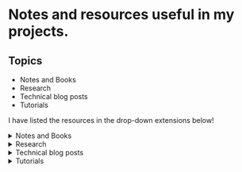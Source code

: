 # Notes and resources useful in my projects.

## Topics
* Notes and Books
* Research
* Technical blog posts
* Tutorials

I have listed the resources in the drop-down extensions below!

<details><summary>Notes and Books</summary>

* [Deep Learning Study Notes by Albert Pumarola](https://github.com/albertpumarola/deep-learning-notes)
* [From Python to Numpy](https://www.labri.fr/perso/nrougier/from-python-to-numpy/)
* [Learn X in Y: Python](https://learnxinyminutes.com/docs/python/)
* [Scientific Computing in Python: Introduction to NumPy and Matplotlib](https://sebastianraschka.com/blog/2020/numpy-intro.html)
* [Rules of Machine Learning: Best Practices for ML Engineering](http://martin.zinkevich.org/rules_of_ml/rules_of_ml.pdf)
* [Graph Representation Learning, William L. Hamilton](https://www.cs.mcgill.ca/~wlh/grl_book/files/GRL_Book.pdf)
* [The Good Research Code Handbook, Patrick Mineault](https://goodresearch.dev/)

</details>

<details><summary>Research</summary>

* [How to do Research At the MIT AI Lab](https://dspace.mit.edu/bitstream/handle/1721.1/41487/AI_WP_316.pdf?sequence=4&isAllowed=y)
* [A Survival Guide to a PhD](http://karpathy.github.io/2016/09/07/phd/)
* [How to write the introduction, Kate Saenko](https://docs.google.com/presentation/d/1PZj0Sev2yjDu9NNr96S_wwjKCgIDhGmLjW1vtQpDhlk/edit#slide=id.p)
* [Writing a Research Statement for Graduate School and Fellowships](https://h2r.cs.brown.edu/writing-a-research-statement-for-graduate-school-and-fellowships/)
* [How to Read a CS Research Paper?](http://www2.cs.uregina.ca/~pwlfong/CS499/reading-paper.pdf)
* [Reproducible Research Checklist](https://github.com/rdpeng/courses/blob/master/05_ReproducibleResearch/Checklist/Reproducible%20Research%20Checklist.pdf)
* [How to Be a Successful PhD Student](https://people.cs.umass.edu/~wallach/how_to_be_a_successful_phd_student.pdf)
* [How to be organized & productive during your PhD](https://github.com/wuningxi/Talks/blob/main/2020_How_to_be_organised_and_productive_during_your_PhD.pdf)
* [How to Read Research Papers (Andrew Ng)](https://forums.fast.ai/t/how-to-read-research-papers-andrew-ng/66892)
* [Career Advice / Reading Research Papers, Andrew Ng](https://youtu.be/733m6qBH-jI)
* [How You Should Read Research Papers According To Andrew Ng (Stanford Deep Learning Lectures), Medium](https://towardsdatascience.com/how-you-should-read-research-papers-according-to-andrew-ng-stanford-deep-learning-lectures-98ecbd3ccfb3)
* [How to Get Your CVPR Paper Rejected?](https://personalinterests.lipingyang.org/wp-content/uploads/2019/03/How-to-get-your-CVPR-paper-rejected.pptx.pdf)
* [Awesome Tips on various research topics by Jia-Bin Huang](https://github.com/jbhuang0604/awesome-tips)
* [How to do research, Bill Freeman, CSAIL, MIT](http://people.csail.mit.edu/billf/publications/How_To_Do_Research.pdf)
* [Research Advice, Joseph Paul Cohen, Mila](https://josephpcohen.com/w/research-advice/)
* [Lessons from my PhD, Austin Z. Henley](https://web.eecs.utk.edu/~azh/blog/lessonsfrommyphd.html)
* [How to navigate through the ML research information flood, Dmytro Mishkin](http://cmp.felk.cvut.cz/~mishkdmy/slides/How_to_navigate_no_animation.pdf)
* [An Opinionated Guide to ML Research, John Schulman](http://joschu.net/blog/opinionated-guide-ml-research.html)


### Useful tools for research
* [Detexify LaTeX](http://detexify.kirelabs.org/classify.html)
* [EqnEditor](https://editor.codecogs.com/)


</details>

<details><summary>Technical blog posts</summary>

### Computer vision and deep learning

* [How to start a deep learning project?](https://threadreaderapp.com/thread/1441027241870118913.html)
* [EfficientNet: Rethinking Model Scaling for Convolutional Neural Networks](https://amaarora.github.io/2020/08/13/efficientnet.html?fbclid=IwAR0vxBFGVrznJ-5YXJxfjfaAuXbaHlyf61sxTpHDbllXuEvp2Tf-0x_-aO8)
* [How to Do Data Exploration for Image Segmentation and Object Detection](https://neptune.ai/blog/data-exploration-for-image-segmentation-and-object-detection)
* [Tutorial-about-3D-convolutional-network ](https://github.com/OValery16/Tutorial-about-3D-convolutional-network)
* [A Review of Different Interpretation Methods in Deep Learning](https://medium.com/@mrsalehi/a-review-of-different-interpretation-methods-in-deep-learning-part-1-saliency-map-cam-grad-cam-3a34476bc24d)
* [A Comprehensive Introduction to Different Types of Convolutions in Deep Learning](https://towardsdatascience.com/a-comprehensive-introduction-to-different-types-of-convolutions-in-deep-learning-669281e58215)
* [Deep Semi-Supervised Learning](https://yassouali.github.io/ml-blog/deep-semi-supervised/)
* [Facebook & NYU reduce Covid hospital strain — Covid Prognosis Via Self-Supervised Learning](https://towardsdatascience.com/facebook-nyu-reduce-covid-hospital-strain-covid-prognosis-via-self-supervised-learning-a30581b5e235)
* [Zero-Shot Learning](https://cetinsamet.medium.com/zero-shot-learning-53080995d45f)
* [List of sites/programs/projects that use OpenAI's CLIP neural network for steering image/video creation to match a text description](https://www.reddit.com/r/MachineLearning/comments/ldc6oc/p_list_of_sitesprogramsprojects_that_use_openais/)

### Software
* [Python Debugger (My Gist)](https://gist.github.com/hasibzunair/b0d7509342e5ffe4f27d1fa242613334)
* [Using Google Colab with GitHub](https://colab.research.google.com/github/googlecolab/colabtools/blob/master/notebooks/colab-github-demo.ipynb)
* [Open a GitHub notebook in Colab](https://colab.research.google.com/github/)
* [NeurIPS 2020 ML Code Completeness Checklist](https://medium.com/paperswithcode/ml-code-completeness-checklist-e9127b168501)
* [How Docker Can Help You Become A More Effective Data Scientist](https://towardsdatascience.com/how-docker-can-help-you-become-a-more-effective-data-scientist-7fc048ef91d5)
* [Getting started open source](https://github.com/gabrieldemarmiesse/getting_started_open_source)
* [Running a Jupyter notebook from a remote server](https://ljvmiranda921.github.io/notebook/2018/01/31/running-a-jupyter-notebook/)
* [Accessing external data from Google Colab notebooks](https://ostrokach.gitlab.io/post/google-colab-storage/)
* [How to prevent Google Colab from disconnecting?](https://medium.com/@shivamrawat_756/how-to-prevent-google-colab-from-disconnecting-717b88a128c0)
* [Documenting Python Code and Projects](https://testdriven.io/blog/documenting-python/)
* [10 Useful Jupyter Notebook Extensions for a Data Scientist](https://towardsdatascience.com/10-useful-jupyter-notebook-extensions-for-a-data-scientist-bd4cb472c25e)
* [How to improve software engineering skills as a researcher](https://ljvmiranda921.github.io/notebook/2020/11/15/data-science-swe/)
* [Bash Scripting Tutorial for Beginners](https://linuxconfig.org/bash-scripting-tutorial-for-beginners)
* [Everything gets a package? Yes, everything gets a package.](https://ericmjl.github.io/blog/2022/3/31/everything-gets-a-package-yes-everything-gets-a-package/)

### AI in Industry

* [What is the Team Data Science Process?](https://docs.microsoft.com/en-us/azure/architecture/data-science-process/overview)
* [Which Machine Learning Algorithm Should You Use By Problem Type?](https://medium.com/analytics-vidhya/which-machine-learning-algorithm-should-you-use-by-problem-type-a53967326566)
* [Which analytics approaches to manage an Artificial Intelligence project? Quick guide for newbies.](https://medium.com/decathlondevelopers/which-analytics-approaches-to-manage-an-artificial-intelligence-project-quick-guide-for-newbies-1a4411a01b23)
* [Ultimate AI Strategy Guide](https://towardsdatascience.com/ultimate-ai-strategy-guide-9bfb5e9ecf4e)
* [How I Built and Deployed a Fun Serverless Machine Learning App](https://towardsdatascience.com/building-and-deploying-cartoonify-b4786b382d7e)
* [I trained a model. What is next?](https://ternaus.blog/tutorial/2020/08/28/Trained-model-what-is-next.html)
* [10 tips to improve your machine learning models with TensorFlow](https://medium.com/decathlondevelopers/10-tips-to-improve-your-machine-learning-models-with-tensorflow-ba7c724761e2)
* [Introducing DecaVision to train image classifiers with Google’s free TPUs](https://medium.com/decathlondevelopers/introducing-decavision-to-train-image-classifiers-with-googles-free-tpus-8d216db8ad53)
* [Data Science as a Product](https://blog.picnic.nl/data-science-as-a-product-f383dead5aa4)
* [Machine learning is going real-time](https://huyenchip.com/2020/12/27/real-time-machine-learning.html)
* [Data Scientists Don't Care About Kubernetes](https://determined.ai/blog/data-scientists-dont-care-about-kubernetes/)
* [Our AI ML Startups Tech Stack](https://towardsdatascience.com/our-ai-ml-startups-tech-stack-37869883d0b6)
* [Full Stack Deep Learning: Detecting deforestation from satellite images](https://towardsdatascience.com/detecting-deforestation-from-satellite-images-7aa6dfbd9f61)
* [Effective testing for machine learning systems.](https://www.jeremyjordan.me/testing-ml/)
* [Explore Computer Vision APIs, Apple Inc.](https://developer.apple.com/videos/play/wwdc2020/10673/)
</details>

<details><summary>Tutorials</summary>

### Online Courses

* [CS231n: Convolutional Neural Networks for Visual Recognition](https://cs231n.github.io/)
* [CS229: Machine Learning, 2021](http://cs229.stanford.edu/)
* [Deep Learning Specialization](https://www.coursera.org/specializations/deep-learning)
* [Deep Learning in Computer Vision with Prof. Kosta Derpanis (Ryerson University), 2021](https://www.cs.ryerson.ca/~kosta/CP8309-F2018/index.html)
* [Data Preparation and Feature Engineering in ML](https://developers.google.com/machine-learning/data-prep/)
* [AIMS 2020, class on Visual Recognition by Georgia Gkioxari](https://github.com/gkioxari/aims2020_visualrecognition)
* [Reproducible Deep Learning](https://www.sscardapane.it/teaching/reproducibledl/)
* [MLOps-Basics, 2022](https://github.com/graviraja/MLOps-Basics)

### Online resources

* [Image Kernels](https://setosa.io/ev/image-kernels/)
* [A Complete Machine Learning Package 2021, Jean de Dieu Nyandwi](https://github.com/Nyandwi/machine_learning_complete)
* [Deep-Learning-in-Production](https://github.com/ahkarami/Deep-Learning-in-Production)
* [Machine Learning & Deep Learning Tutorials](https://github.com/ujjwalkarn/Machine-Learning-Tutorials)
* [Awesome Deep Learning](https://github.com/ChristosChristofidis/awesome-deep-learning)

</details>

